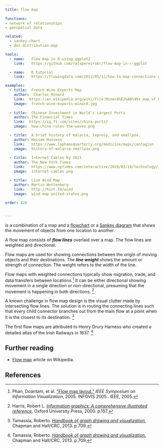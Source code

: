 ```yaml
---
title: flow map
  
functions:
- network of relationships
- geospatial data

related:
  - sankey-chart
  - dot-distribution-map

tools:
  - name:   Flow map in R using ggplot2
    link:   https://github.com/rafapereirabr/flow-map-in-r-ggplot

  - name:   R tutorial
    link:   https://flowingdata.com/2011/05/11/how-to-map-connections-with-great-circles/

examples:
  - title:  French Wine Exports Map
    author:  Charles Minard
    link:  https://en.wikipedia.org/wiki/File:Minard%E2%80%99s_map_of_French_wine_exports_for_1864.jpg
    image:  french-wine-exports-minard.jpg
    
  - title:  Chinese Investment in World's Largest Ports
    author: The Financial Times
    link:  https://ig.ft.com/sites/china-ports/
    image:  how-china-rules-the-waves.png

  - title:  A brief history of malaria, leprosy, and smallpox.
    author: Haisam Hussein
    link:   https://www.laphamsquarterly.org/medicine/maps/contagion
    image:  history-of-malaria-smallpox.png
  
  - title:  Internet Cables by 2021
    author: The New York Times
    link:   https://www.nytimes.com/interactive/2019/03/10/technology/internet-cables-oceans.html?mtrref=flowingdata.com
    image:  internet-cables.png

  - title:  Live Wind Map
    author: Martin Wettenberg
    link:   http://hint.fm/wind
    image:  wind-map-united-states.png
    
order: 420


---
```


is a combination of a map and a [flowchart](/flowchart) or a [Sankey diagram](sankey-chart) that shows the movement of objects from one location to another. 

<!--more-->
A flow map consists of ***flow lines*** overlaid over a map. The flow lines are weighted and directional.
 
Flow maps are used for showing connections between the origin of moving objects and their destinations.  The ***line weight*** shows the amount or strength of connection.  The weight refers to the width of the line. 

Flow maps with weighted connections typically show migration, trade, and data transfers between locations.[^phan] It can be either directional showing movement in a single direction or non-directional, presuming that the movement is happening in both directions. [^harris]

A known challenge in flow map design is the visual clutter made by intersecting flow lines. The solution is in routing the connecting lines such that every child connector branches out from the main flow at a point when it is the closest to its destination. [^tamassia]

The first flow maps are attributed to Henry Drury Harness who created a detailed atlas of the Irish Railways in 1837. [^tamassia]


## Further reading
- [Flow map](https://en.wikipedia.org/wiki/Flow_map) article on Wikipedia.

## References
[^phan]: Phan, Doantam, et al. ["Flow map layout."](http://graphics.stanford.edu/papers/flow_map_layout/flow_map_layout.pdf) *IEEE Symposium on Information Visualization*, 2005. INFOVIS 2005.. IEEE, 2005.
[^harris]: Harris, Robert L. [*Information graphics: A comprehensive illustrated reference.*](https://books.google.com/books?id=LT1RXREvkGIC) Oxford University Press, 2000. p.157.
[^tamassia]: Tamassia, Roberto. [*Handbook of graph drawing and visualization.*](https://books.google.com/books?id=lQBrAAAAQBAJ) Chapman and Hall/CRC, 2013. p.709. 

